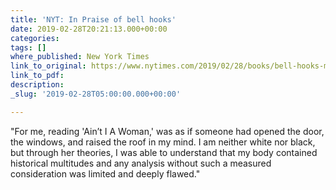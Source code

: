 ```yaml
---
title: 'NYT: In Praise of bell hooks'
date: 2019-02-28T20:21:13.000+00:00
categories: 
tags: []
where_published: New York Times
link_to_original: https://www.nytimes.com/2019/02/28/books/bell-hooks-min-jin-lee-aint-i-a-woman.html
link_to_pdf: 
description: 
_slug: '2019-02-28T05:00:00.000+00:00'

---
```

"For me, reading 'Ain’t I A Woman,' was as if someone had opened the door, the windows, and raised the roof in my mind. I am neither white nor black, but through her theories, I was able to understand that my body contained historical multitudes and any analysis without such a measured consideration was limited and deeply flawed."